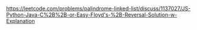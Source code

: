 https://leetcode.com/problems/palindrome-linked-list/discuss/1137027/JS-Python-Java-C%2B%2B-or-Easy-Floyd's-%2B-Reversal-Solution-w-Explanation